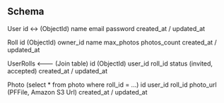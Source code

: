 ## Schema

User
  id <-> (ObjectId)
  name
  email
  password
  created_at / updated_at
  
Roll
  id (ObjectId)
  owner_id
  name
  max_photos
  photos_count
  created_at / updated_at

UserRolls <--- (Join table)
  id (ObjectId)
  user_id
  roll_id
  status (invited, accepted)
  created_at / updated_at

Photo (select * from photo where roll_id = ...)
  id
  user_id
  roll_id
  photo_url (PFFile, Amazon S3 Url)
  created_at / updated_at
